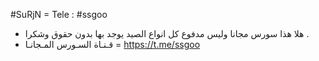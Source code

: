 #SuRjN = Tele : #ssgoo
- هلا هذا سورس مجانا وليس مدفوع كل انواع الصيد يوجد بها بدون حقوق وشكرا .
- قـنـاة السـورس المـجانـا = https://t.me/ssgoo
